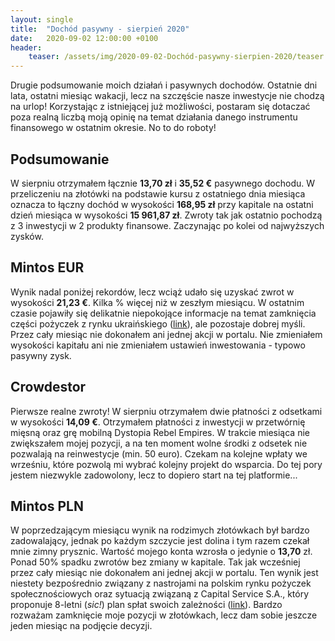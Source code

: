 ```yaml
---
layout: single
title:  "Dochód pasywny - sierpień 2020"
date:   2020-09-02 12:00:00 +0100
header:
    teaser: /assets/img/2020-09-02-Dochód-pasywny-sierpien-2020/teaser.jpg
---
```


Drugie podsumowanie moich działań i pasywnych dochodów. Ostatnie dni lata, ostatni miesiąc wakacji, lecz na szczęście nasze inwestycje nie chodzą na urlop! Korzystając z istniejącej już możliwości, postaram się dotaczać poza realną liczbą moją opinię na temat działania danego instrumentu finansowego w ostatnim okresie. No to do roboty!

## Podsumowanie

W sierpniu otrzymałem łącznie **13,70 zł** i **35,52 €** pasywnego dochodu. W przeliczeniu na złotówki na podstawie kursu z ostatniego dnia miesiąca oznacza to łączny dochód w wysokości **168,95 zł** przy kapitale na ostatni dzień miesiąca w wysokości **15 961,87 zł**. Zwroty tak jak ostatnio pochodzą z 3 inwestycji w 2 produkty finansowe. Zaczynając po kolei od najwyższych zysków.

## Mintos EUR

Wynik nadal poniżej rekordów, lecz wciąż udało się uzyskać zwrot w wysokości **21,23 €**. Kilka % więcej niż w zeszłym miesiącu. W ostatnim czasie pojawiły się delikatnie niepokojące informacje na temat zamknięcia części pożyczek z rynku ukraińskiego ([link](https://www.mintos.com/blog/finko-ua-dinero-and-ukrpozyka-enters-a-voluntary-wind-down/?utm_souce=mailigen&utm_medium=email&utm_campaign=28082020_Finko-UA&utm_content=finko-ua)), ale pozostaje dobrej myśli. Przez cały miesiąc nie dokonałem ani jednej akcji w portalu. Nie zmieniałem wysokości kapitału ani nie zmieniałem ustawień inwestowania - typowo pasywny zysk.

<canvas id="mintosEurChart" width="400" height="250"></canvas>
<script>
var ctx = document.getElementById('mintosEurChart').getContext('2d');
var myChart = new Chart(ctx,
    {
        "type":"line",
        "data":
        {
            "labels":["07.2020","08.2020","09.2020","10.2020","11.2020","12.2020"],
            "datasets":[
                {
                    "label":"Mintos EUR",
                    "data":[19.92, 21.23],
                    "fill":false,
                    "borderColor":"rgb(75, 192, 192)",
                    "lineTension":0.1
                }
                ]}
    }
);
</script>

## Crowdestor

Pierwsze realne zwroty! W sierpniu otrzymałem dwie płatności z odsetkami w wysokości **14,09 €**. Otrzymałem płatności z inwestycji w przetwórnię mięsną oraz grę mobilną Dystopia Rebel Empires. W trakcie miesiąca nie zwiększałem mojej pozycji, a na ten moment wolne środki z odsetek nie pozwalają na reinwestycje (min. 50 euro). Czekam na kolejne wpłaty we wrześniu, które pozwolą mi wybrać kolejny projekt do wsparcia. Do tej pory jestem niezwykle zadowolony, lecz to dopiero start na tej platformie...

<canvas id="crowdestorChart" width="400" height="250"></canvas>
<script>
var ctx = document.getElementById('crowdestorChart').getContext('2d');
var myChart = new Chart(ctx,
    {
        "type": "line",
        "data":
        {
            "labels": ["07.2020","08.2020","09.2020","10.2020","11.2020","12.2020"],
            "datasets": [
                {
                    "label": "Crowdestor",
                    "data": [6.12, 14.09],
                    "fill": false,
                    "borderColor": "rgb(75, 192, 192)",
                    "lineTension": 0.1
                }
                ]}
    }
);
</script>

## Mintos PLN

W poprzedzającym miesiącu wynik na rodzimych złotówkach był bardzo zadowalający, jednak po każdym szczycie jest dolina i tym razem czekał mnie zimny prysznic. Wartość mojego konta wzrosła o jedynie o **13,70** zł. Ponad 50% spadku zwrotów bez zmiany w kapitale. Tak jak wcześniej przez cały miesiąc nie dokonałem ani jednej akcji w portalu. Ten wynik jest niestety bezpośrednio związany z nastrojami na polskim rynku pożyczek społecznościowych oraz sytuacją związaną z Capital Service S.A., który proponuje 8-letni (*sic!*) plan spłat swoich zależności ([link](https://assets.mintos.com/0C7A346A-5475-D556-54B9-E392A0FA2677.pdf)). Bardzo rozważam zamknięcie moje pozycji w złotówkach, lecz dam sobie jeszcze jeden miesiąc na podjęcie decyzji.

<canvas id="mintosPlnChart" width="400" height="250"></canvas>
<script>
var ctx = document.getElementById('mintosPlnChart').getContext('2d');
var myChart = new Chart(ctx,
    {
        "type":"line",
        "data":
        {
            "labels":["07.2020","08.2020","09.2020","10.2020","11.2020","12.2020"],
            "datasets":[
                {
                    "label":"Mintos EUR",
                    "data":[32.02, 13.70],
                    "fill":false,
                    "borderColor":"rgb(75, 192, 192)",
                    "lineTension":0.1
                }
                ]}
    }
);
</script>